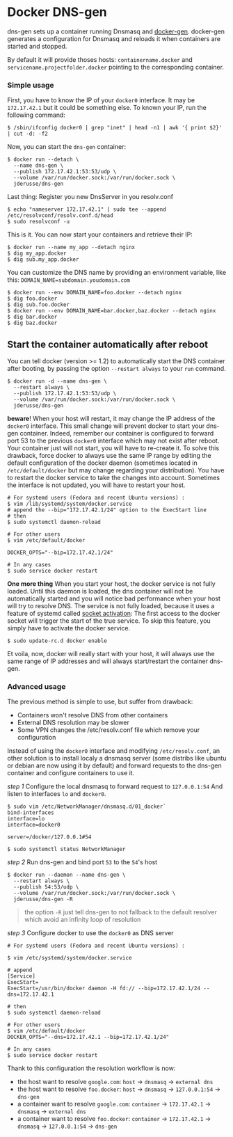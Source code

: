 # Docker DNS-gen

dns-gen sets up a container running Dnsmasq and [docker-gen].
docker-gen generates a configuration for Dnsmasq and reloads it when containers are
started and stopped.

By default it will provide thoses hosts: `containername.docker` and `servicename.projectfolder.docker`
pointing to the corresponding container.

### Simple usage

First, you have to know the IP of your `docker0` interface. It may be
`172.17.42.1` but it could be something else. To known your IP, run the
following command:

    $ /sbin/ifconfig docker0 | grep "inet" | head -n1 | awk '{ print $2}' | cut -d: -f2

Now, you can start the `dns-gen` container:

    $ docker run --detach \
      --name dns-gen \
      --publish 172.17.42.1:53:53/udp \
      --volume /var/run/docker.sock:/var/run/docker.sock \
      jderusse/dns-gen

Last thing: Register you new DnsServer in you resolv.conf

    $ echo "nameserver 172.17.42.1" | sudo tee --append /etc/resolvconf/resolv.conf.d/head
    $ sudo resolvconf -u

This is it. You can now start your containers and retrieve their IP:

    $ docker run --name my_app --detach nginx
    $ dig my_app.docker
    $ dig sub.my_app.docker

You can customize the DNS name by providing an environment variable, like this:
`DOMAIN_NAME=subdomain.youdomain.com`

    $ docker run --env DOMAIN_NAME=foo.docker --detach nginx
    $ dig foo.docker
    $ dig sub.foo.docker
    $ docker run --env DOMAIN_NAME=bar.docker,baz.docker --detach nginx
    $ dig bar.docker
    $ dig baz.docker

## Start the container automatically after reboot

You can tell docker (version >= 1.2) to automatically start the DNS container
after booting, by passing the option `--restart always` to your `run` command.

    $ docker run -d --name dns-gen \
      --restart always \
      --publish 172.17.42.1:53:53/udp \
      --volume /var/run/docker.sock:/var/run/docker.sock \
      jderusse/dns-gen

**beware**! When your host will restart, it may change the IP address of
the `docker0` interface.
This small change will prevent docker to start your dns-gen container.  Indeed,
remember our container is configured to forward port 53 to the previous
`docker0` interface which may not exist after reboot.  Your container just will
not start, you will have to re-create it. To solve this drawback, force docker
to always use the same IP range by editing the default configuration of the docker
daemon (sometimes located in `/etc/default/docker` but may change regarding
your distribution). You have to restart the docker service to take the changes
into account. Sometimes the interface is not updated, you will have to restart
your host.

    # For systemd users (Fedora and recent Ubuntu versions) :
    $ vim /lib/systemd/system/docker.service
    # append the --bip="172.17.42.1/24" option to the ExecStart line
    # then
    $ sudo systemctl daemon-reload

    # For other users
    $ vim /etc/default/docker

    DOCKER_OPTS="--bip=172.17.42.1/24"

    # In any cases
    $ sudo service docker restart

**One more thing** When you start your host, the docker service is not fully
loaded.
Until this daemon is loaded, the dns container will not be automatically started
and you will notice bad performance when your host will try to resolve DNS.
The service is not fully loaded, because it uses a feature of systemd called
[socket activation]: The first access to the docker socket will trigger the
start of the true service.
To skip this feature, you simply have to activate the docker service.

    $ sudo update-rc.d docker enable

Et voila, now, docker will really start with your host, it will always
use the same range of IP addresses and will always start/restart the container
dns-gen.

### Advanced usage

The previous method is simple to use, but suffer from drawback:

 * Containers won't resolve DNS from other containers
 * External DNS resolution may be slower
 * Some VPN changes the /etc/resolv.conf file which remove your configuration

Instead of using the `docker0` interface and modifying `/etc/resolv.conf`,
an other solution is to install localy a dnsmasq server (some distribs like
ubuntu or debian are now using it by default) and forward requests to the
dns-gen container and configure containers to use it.

*step 1* Configure the local dnsmasq to forward request to `127.0.0.1:54`
And listen to interfaces `lo` and `docker0`.

    $ sudo vim /etc/NetworkManager/dnsmasq.d/01_docker`
    bind-interfaces
    interface=lo
    interface=docker0

    server=/docker/127.0.0.1#54

    $ sudo systemctl status NetworkManager

*step 2* Run dns-gen and bind port `53` to the `54`'s host

    $ docker run --daemon --name dns-gen \
      --restart always \
      --publish 54:53/udp \
      --volume /var/run/docker.sock:/var/run/docker.sock \
      jderusse/dns-gen -R

> the option `-R` just tell dns-gen to not fallback to the default resolver
> which avoid an infinity loop of resolution


*step 3* Configure docker to use the `docker0` as DNS server

    # For systemd users (Fedora and recent Ubuntu versions) :
    
    $ vim /etc/systemd/system/docker.service
    
    # append
    [Service]
    ExecStart=
    ExecStart=/usr/bin/docker daemon -H fd:// --bip=172.17.42.1/24 --dns=172.17.42.1
    
    # then
    $ sudo systemctl daemon-reload

    # For other users
    $ vim /etc/default/docker
    DOCKER_OPTS="--dns=172.17.42.1 --bip=172.17.42.1/24"

    # In any cases
    $ sudo service docker restart

Thank to this configuration the resolution workflow is now:

 * the host want to resolve `google.com`: `host` -> `dnsmasq` -> `external dns`
 * the host want to resolve `foo.docker`: `host` -> `dnsmasq` -> `127.0.0.1:54` -> `dns-gen`
 * a container want to resolve `google.com`: `container` -> `172.17.42.1` -> `dnsmasq` -> `external dns`
 * a container want to resolve `foo.docker`: `container` -> `172.17.42.1` -> `dnsmasq` -> `127.0.0.1:54` -> `dns-gen`


  [docker-gen]: https://github.com/jwilder/docker-gen
  [socket activation]: http://0pointer.de/blog/projects/socket-activation.html
  [dns-sync]: https://github.com/jderusse/docker-dns-sync
